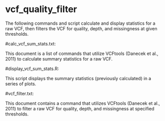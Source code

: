 # vcf_quality_filter
The following commands and script calculate and display statistics for a raw VCF, then filters the VCF for quality, depth, and missingness at given thresholds.

#calc_vcf_sum_stats.txt:

This document is a list of commands that utilize VCFtools (Danecek et al., 2011) to calculate summary statistics for a raw VCF.

#display_vcf_sum_stats.R:

This script displays the summary statistics (previously calculated) in a series of plots.

#vcf_filter.txt:

This document contains a command that utilizes VCFtools (Danecek et al., 2011) to filter a raw VCF for quality, depth, and missingness at specified thresholds.
